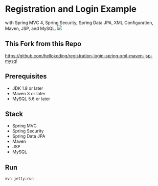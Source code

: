 # Registration and Login Example 
with Spring MVC 4, Spring Security, Spring Data JPA, XML Configuration, Maven, JSP, and MySQL.
<img src="https://api.travis-ci.org/cakhanif/sample-login-maven.svg?branch=master">
## This Fork from this Repo
https://github.com/hellokoding/registration-login-spring-xml-maven-jsp-mysql

## Prerequisites
- JDK 1.8 or later
- Maven 3 or later
- MySQL 5.6 or later

## Stack
- Spring MVC
- Spring Security
- Spring Data JPA
- Maven
- JSP
- MySQL

## Run
```mvn jetty:run```
